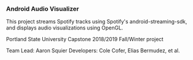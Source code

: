 ### Android Audio Visualizer

This project streams Spotify tracks using Spotify's android-streaming-sdk, and displays audio visualizations using OpenGL.

Portland State University
Capstone 2018/2019 Fall/Winter project

Team Lead: Aaron Squier
Developers: Cole Cofer, Elias Bermudez, et al. 
